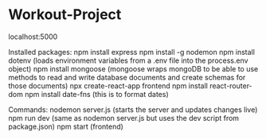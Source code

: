# Workout-Project
localhost:5000

Installed packages:
npm install express
npm install -g nodemon
npm install dotenv (loads environment variables from a .env file into the process.env object)
npm install mongoose (mongoose wraps mongoDB to be able to use methods to read and write database documents  and create schemas for those documents)
npx create-react-app frontend
npm install react-router-dom
npm install date-fns (this is to format dates)

Commands:
nodemon server.js (starts the server and updates changes live)
npm run dev (same as nodemon server.js but uses the dev script from package.json)
npm start (frontend)